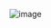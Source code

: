 ![image](https://github.com/ronaldofillho/teste/assets/43620867/11d383d3-a825-409c-877f-186d11d607ce)

